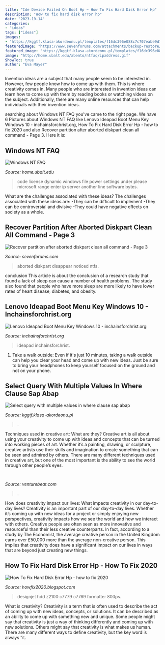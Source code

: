 ```yaml
---
title: "Ide Device Failed On Boot Hp ~ How To Fix Hard Disk Error Hp"
description: "How to fix hard disk error hp"
date: "2023-10-14"
categories:
- "ideas"
tags: ["ideas"]
images:
- "https://kggtf.klasa-akordeonu.pl/templates/f16dc396e088c7c707eabe9d7479e7a2/img/91db979411ba6f604533591aaba9fc2f.jpg"
featuredImage: "https://www.sevenforums.com/attachments/backup-restore/384907d1486639426t-recover-partition-after-aborted-diskpart-clean-all-command-bs-3.jpg?s=dc215e5d27f27113fbc1ec877680716f"
featured_image: "https://kggtf.klasa-akordeonu.pl/templates/f16dc396e088c7c707eabe9d7479e7a2/img/91db979411ba6f604533591aaba9fc2f.jpg"
image: "http://home.ubalt.edu/abento/ntfaq/ipaddress.gif"
ShowToc: true
author: "Eva Mayer"
---
```



Invention ideas are a subject that many people seem to be interested in. However, few people know how to come up with them. This is where creativity comes in. Many people who are interested in invention ideas can learn how to come up with them by reading books or watching videos on the subject. Additionally, there are many online resources that can help individuals with their invention ideas.

	

		
searching about Windows NT FAQ you've came to the right page. We have 6 Pictures about Windows NT FAQ like Lenovo Ideapad Boot Menu Key Windows 10 - inchainsforchrist.org, How To Fix Hard Disk Error Hp - how to fix 2020 and also Recover partition after aborted diskpart clean all command - Page 3. Here it is:
		
    
## Windows NT FAQ

<img loading=lazy src="http://home.ubalt.edu/abento/ntfaq/ipaddress.gif" onerror="this.onerror=null;this.src='https://tse4.mm.bing.net/th?id=OIP.sY5-IIvTJYGttQ9QKJalmAAAAA&amp;pid=15.1';" alt="Windows NT FAQ">

_Source: home.ubalt.edu_

>code license dynamic windows file power settings under please microsoft range enter ip server another line software bytes. 

	

What are the challenges associated with these ideas?
The challenges associated with these ideas are: 
-They can be difficult to implement
-They can be controversial and divisive
-They could have negative effects on society as a whole.

    
## Recover Partition After Aborted Diskpart Clean All Command - Page 3

<img loading=lazy src="https://www.sevenforums.com/attachments/backup-restore/384907d1486639426t-recover-partition-after-aborted-diskpart-clean-all-command-bs-3.jpg?s=dc215e5d27f27113fbc1ec877680716f" onerror="this.onerror=null;this.src='https://tse1.mm.bing.net/th?id=OIP.t8Ri0a45gC8qeipcEsFrLgHaEK&amp;pid=15.1';" alt="Recover partition after aborted diskpart clean all command - Page 3">

_Source: sevenforums.com_

>aborted diskpart disappear noticed ntfs. 

	

conclusion
This article is about the conclusion of a research study that found a lack of sleep can cause a number of health problems. The study also found that people who have more sleep are more likely to have lower rates of heart disease, diabetes, and obesity.

    
## Lenovo Ideapad Boot Menu Key Windows 10 - Inchainsforchrist.org

<img loading=lazy src="https://i1.wp.com/i.pinimg.com/originals/f4/dd/00/f4dd00672ad6563f3ce774e32c6ce501.jpg?w=100&amp;resize=100" onerror="this.onerror=null;this.src='https://tse2.mm.bing.net/th?id=OIP.4fNkYhs9COyL-2cclkUIPAHaEK&amp;pid=15.1';" alt="Lenovo Ideapad Boot Menu Key Windows 10 - inchainsforchrist.org">

_Source: inchainsforchrist.org_

>ideapad inchainsforchrist. 

	

1. Take a walk outside: Even if it's just 10 minutes, taking a walk outside can help you clear your head and come up with new ideas. Just be sure to bring your headphones to keep yourself focused on the ground and not on your phone.

    
## Select Query With Multiple Values In Where Clause Sap Abap

<img loading=lazy src="https://kggtf.klasa-akordeonu.pl/templates/f16dc396e088c7c707eabe9d7479e7a2/img/91db979411ba6f604533591aaba9fc2f.jpg" onerror="this.onerror=null;this.src='https://tse1.mm.bing.net/th?id=OIP.BUvN9FykRyheQQV1e7-9qwCCBJ&amp;pid=15.1';" alt="Select query with multiple values in where clause sap abap">

_Source: kggtf.klasa-akordeonu.pl_

>. 

	

Techniques used in creative art: What are they?
Creative art is all about using your creativity to come up with ideas and concepts that can be turned into working pieces of art. Whether it’s a painting, drawing, or sculpture, creative artists use their skills and imagination to create something that can be seen and admired by others. There are many different techniques used in creative art, but one of the most important is the ability to see the world through other people’s eyes.

    
## 

<img loading=lazy src="https://venturebeat.com/wp-content/uploads/2018/06/img_20180601_110141.jpg?w=800" onerror="this.onerror=null;this.src='https://tse3.mm.bing.net/th?id=OIP.0csP9rh3WBRlHZI_jCSH9QHaFj&amp;pid=15.1';" alt="">

_Source: venturebeat.com_

>. 

	

How does creativity impact our lives: What impacts creativity in our day-to-day lives?
Creativity is an important part of our day-to-day lives. Whether it’s coming up with new ideas for a project or simply enjoying new perspectives, creativity impacts how we see the world and how we interact with others. Creative people are often seen as more innovative and resourceful than their less creative counterparts. In fact, according to a study by The Economist, the average creative person in the United Kingdom earns over £50,000 more than the average non-creative person. This implies that creativity does have a significant impact on our lives in ways that are beyond just creating new things.

    
## How To Fix Hard Disk Error Hp - How To Fix 2020

<img loading=lazy src="https://images-na.ssl-images-amazon.com/images/I/8157dtyFBcL._AC_SL1500_.jpg" onerror="this.onerror=null;this.src='https://tse1.mm.bing.net/th?id=OIP.oWKe0-lAN4wyWScBCG187QHaHa&amp;pid=15.1';" alt="How To Fix Hard Disk Error Hp - how to fix 2020">

_Source: howfix2020.blogspot.com_

>designjet hdd z2100 c7779 c7769 formatter 800ps. 

	

What is creativity?
Creativity is a term that is often used to describe the act of coming up with new ideas, concepts, or solutions. It can be described as an ability to come up with something new and unique. Some people might say that creativity is just a way of thinking differently and coming up with new solutions. Others might say that creativity is what makes us human. There are many different ways to define creativity, but the key word is always “it.

